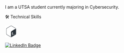 I am a UTSA student currently majoring in Cybersecurity.

:hammer_and_wrench: Technical Skills
<div>
  <img src="https://github.com/devicons/devicon/blob/master/icons/bash/bash-plain.svg" title="Bash" alt="bash" width="40" height="40"/>&nbsp;
</div>
<p> </p>
<div id="badges">
  <a href="https://www.linkedin.com/in/your-profile-url/">
    <img src="https://img.shields.io/badge/LinkedIn-blue?style=for-the-badge&logo=linkedin&logoColor=white" alt="LinkedIn Badge"/>
</div>
